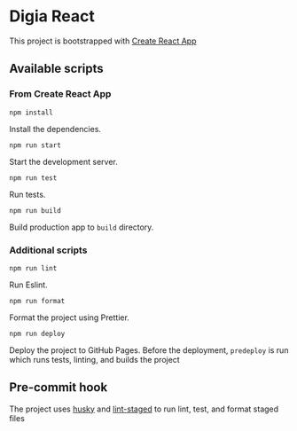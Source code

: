 # Digia React

This project is bootstrapped with [Create React App](./CRA.md)

## Available scripts

### From Create React App

`npm install`

Install the dependencies.

`npm run start`

Start the development server.

`npm run test`

Run tests.

`npm run build`

Build production app to `build` directory.

### Additional scripts

`npm run lint`

Run Eslint.

`npm run format`

Format the project using Prettier.

`npm run deploy`

Deploy the project to GitHub Pages.
Before the deployment, `predeploy` is run which runs tests, linting, and builds the project

## Pre-commit hook

The project uses [husky](https://github.com/typicode/husky)
and [lint-staged](https://github.com/okonet/lint-staged)
to run lint, test, and format staged files
